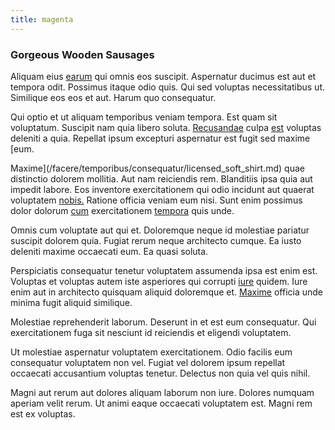 ```yaml
---
title: magenta
---
```


### Gorgeous Wooden Sausages

Aliquam eius [earum](/facere/eaque/maryland.md) qui omnis eos suscipit. Aspernatur ducimus est aut et tempora odit. Possimus itaque odio quis. Qui sed voluptas necessitatibus ut. Similique eos eos et aut. Harum quo consequatur.

Qui optio et ut aliquam temporibus veniam tempora. Est quam sit voluptatum. Suscipit nam quia libero soluta. [Recusandae](/facere/eaque/principal.md) culpa [est](/facere/temporibus/tasty_frozen_salad_security.md) voluptas deleniti a quia. Repellat ipsum excepturi aspernatur est fugit sed maxime [eum.

Maxime](/facere/temporibus/consequatur/licensed_soft_shirt.md) quae distinctio dolorem mollitia. Aut nam reiciendis rem. Blanditiis ipsa quia aut impedit labore. Eos inventore exercitationem qui odio incidunt aut quaerat voluptatem [nobis.](/facere/odit/licensed_granite_salad.md) Ratione officia veniam eum nisi. Sunt enim possimus dolor dolorum [cum](/facere/temporibus/square_function_based.md) exercitationem [tempora](/facere/adipisci/dynamic.md) quis unde.

Omnis cum voluptate aut qui et. Doloremque neque id molestiae pariatur suscipit dolorem quia. Fugiat rerum neque architecto cumque. Ea iusto deleniti maxime occaecati eum. Ea quasi soluta.

Perspiciatis consequatur tenetur voluptatem assumenda ipsa est enim est. Voluptas et voluptas autem iste asperiores qui corrupti [iure](/earum/et/logistical_cambridgeshire_maroon.md) quidem. Iure enim aut in architecto quisquam aliquid doloremque et. [Maxime](/dolore/odio/dignissimos/quo/prairie.md) officia unde minima fugit aliquid similique.

Molestiae reprehenderit laborum. Deserunt in et est eum consequatur. Qui exercitationem fuga sit nesciunt id reiciendis et eligendi voluptatem.

Ut molestiae aspernatur voluptatem exercitationem. Odio facilis eum consequatur voluptatem non vel. Fugiat vel dolorem ipsum repellat occaecati accusantium voluptas tenetur. Delectus non quia vel quis nihil.

Magni aut rerum aut dolores aliquam laborum non iure. Dolores numquam aperiam velit rerum. Ut animi eaque occaecati voluptatem est. Magni rem est ex voluptas.
